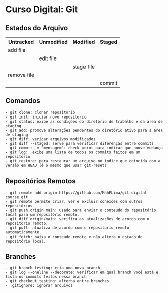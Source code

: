 # Curso Digital: Git

## Estados do Arquivo
<table>
    <tr>
        <th scope="col">Untracked</th>
        <th scope="col">Unmodified</th>
        <th scope="col">Modified</th>
        <th scope="col">Staged</th>
    </tr>
    <tr>
        <td>add file</td>
    </tr>
    <tr>
        <td></td>
        <td>edit file</td>
    </tr>
    <tr>
        <td></td>
        <td></td>
        <td>stage file</td>
    </tr>
     <tr>
        <td>remove file</td>
    </tr>
    <tr>
        <td></td>
        <td></td>
        <td></td>
        <td>commit</td>
    </tr>
</table>

## Comandos
    - git clone: clonar repositorio
    - git init: iniciar novo repositorio
    - git status: exibe as condições do diretório de trabalho e da área de staging
    - git add: promove alterações pendentes do diretório ativo para a área de staging
    - git diff: vericar arquivos modificados
    - git diff --staged: serve para verificar diferenças entre commits
    - git commit -m "mensagem": check point para indicar que houve mudança
    - git log:  exibe uma lista de todos os commits feitos em um repositório
    - git restore: para restaurar um arquivo no índice que coincida com a versão em HEAD (é o mesmo que usar git-reset)

## Repositórios Remotos
    - git remote add origin https://github.com/MahFLima/git-digital-course.git
    - git remote permite criar, ver e excluir conexões com outros repositórios
    - git push origin main: usado para enviar o conteúdo do repositório local para um repositório remoto.
    - git diff origin/main: verifica as atualizações de acordo com o repositorio remoto.
    - git pull: atualiza de acordo com o repositorio remoto automaticamente.
    - git fetch: baixa o conteúdo remoto e não altera o estado do repositório local.

## Branches
    - git branch testing: cria uma nova branch
    - git log --oneline --decorate: verificar em qual branch você está e lista os commits feitos nessa branch
    - git checkout testing: alterna entre branches
    - .gitignore: ignorar arquivos
